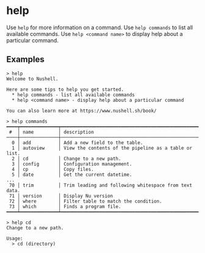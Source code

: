 # help

Use `help` for more information on a command.
Use `help commands` to list all available commands.
Use `help <command name>` to display help about a particular command.

## Examples

```shell
> help
Welcome to Nushell.

Here are some tips to help you get started.
  * help commands - list all available commands
  * help <command name> - display help about a particular command

You can also learn more at https://www.nushell.sh/book/
```

```shell
> help commands
━━━━┯━━━━━━━━━━━━━━┯━━━━━━━━━━━━━━━━━━━━━━━━━━━━━━━━━━━━━━━━━━━━━━━━━━━━━━━━━━━━━━━━━━━━━━━━━━━━━━━━━━━━━━━━
 #  │ name         │ description
────┼──────────────┼────────────────────────────────────────────────────────────────────────────────────────
  0 │ add          │ Add a new field to the table.
  1 │ autoview     │ View the contents of the pipeline as a table or list.
  2 │ cd           │ Change to a new path.
  3 │ config       │ Configuration management.
  4 │ cp           │ Copy files.
  5 │ date         │ Get the current datetime.
...
 70 │ trim         │ Trim leading and following whitespace from text data.
 71 │ version      │ Display Nu version
 72 │ where        │ Filter table to match the condition.
 73 │ which        │ Finds a program file.
━━━━┷━━━━━━━━━━━━━━┷━━━━━━━━━━━━━━━━━━━━━━━━━━━━━━━━━━━━━━━━━━━━━━━━━━━━━━━━━━━━━━━━━━━━━━━━━━━━━━━━━━━━━━━━
```

```shell
> help cd
Change to a new path.

Usage:
  > cd (directory)
```



